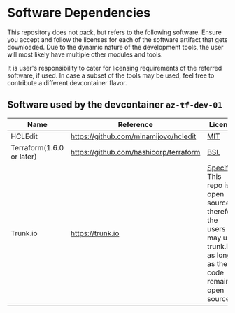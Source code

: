 # Software Dependencies

This repository does not pack, but refers to the following software. Ensure you accept and follow the licenses for each of the software artifact that gets downloaded. Due to the dynamic nature of the development tools, the user will most likely have multiple other modules and tools.

It is user's responsibility to cater for licensing requirements of the referred software, if used. In case a subset of the tools may be used, feel free to contribute a different devcontainer flavor.

## Software used by the devcontainer `az-tf-dev-01`

Name|Reference|License
-|-|-
HCLEdit|https://github.com/minamijoyo/hcledit|[MIT](https://github.com/minamijoyo/hcledit?tab=MIT-1-ov-file#readme)
Terraform(1.6.0 or later)|https://github.com/hashicorp/terraform|[BSL](https://github.com/hashicorp/terraform/blob/main/LICENSE)
Trunk.io|https://trunk.io|[Specific](https://docs.trunk.io/code-quality/licensing#licensing-overview). This repo is open source, therefore the users may use trunk.io as long as the code remains open source.
